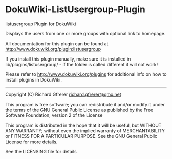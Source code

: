 # DokuWiki-ListUsergroup-Plugin
listusergroup Plugin for DokuWiki

Displays the users from one or more groups with optional link to homepage.

All documentation for this plugin can be found at
http://www.dokuwiki.org/plugin:listusergroup

If you install this plugin manually, make sure it is installed in
lib/plugins/listusergroup/ - if the folder is called different it
will not work!

Please refer to http://www.dokuwiki.org/plugins for additional info
on how to install plugins in DokuWiki.

----
Copyright (C) Richard Gfrerer <richard.gfrerer@gmx.net>

This program is free software; you can redistribute it and/or modify
it under the terms of the GNU General Public License as published by
the Free Software Foundation; version 2 of the License

This program is distributed in the hope that it will be useful,
but WITHOUT ANY WARRANTY; without even the implied warranty of
MERCHANTABILITY or FITNESS FOR A PARTICULAR PURPOSE.  See the
GNU General Public License for more details.

See the LICENSING file for details
